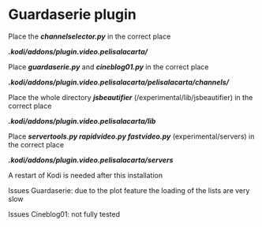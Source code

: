 # Guardaserie plugin

Place the ***channelselector.py*** in the correct place

***.kodi/addons/plugin.video.pelisalacarta/***


Place ***guardaserie.py*** and ***cineblog01.py*** in the correct place

***.kodi/addons/plugin.video.pelisalacarta/pelisalacarta/channels/***


Place the whole directory ***jsbeautifier*** (/experimental/lib/jsbeautifier) in the correct place

***.kodi/addons/plugin.video.pelisalacarta/lib***


Place ***servertools.py rapidvideo.py fastvideo.py*** (experimental/servers) in the correct place

***.kodi/addons/plugin.video.pelisalacarta/servers***



A restart of Kodi is needed after this installation


Issues Guardaserie: due to the plot feature the loading of the lists are very slow


Issues Cineblog01: not fully tested

